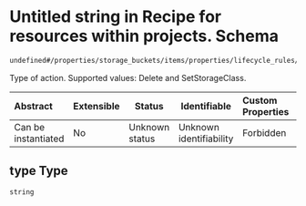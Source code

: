 # Untitled string in Recipe for resources within projects. Schema

```txt
undefined#/properties/storage_buckets/items/properties/lifecycle_rules/items/properties/action/properties/type
```

Type of action. Supported values: Delete and SetStorageClass.


| Abstract            | Extensible | Status         | Identifiable            | Custom Properties | Additional Properties | Access Restrictions | Defined In                                                                                                          |
| :------------------ | ---------- | -------------- | ----------------------- | :---------------- | --------------------- | ------------------- | ------------------------------------------------------------------------------------------------------------------- |
| Can be instantiated | No         | Unknown status | Unknown identifiability | Forbidden         | Allowed               | none                | [resources.schema.json\*](../../../../../../../../../../tmp/182028425/resources.schema.json "open original schema") |

## type Type

`string`
